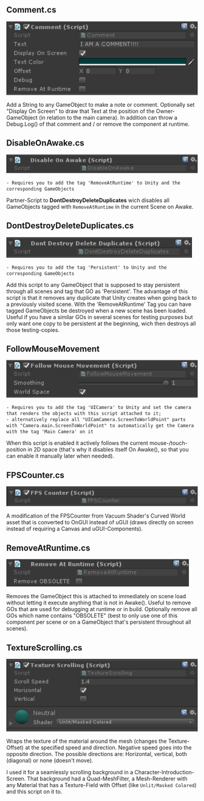 ## Comment.cs
![Image](/Screenshots/Components/Comment_Info.png)

Add a String to any GameObject to make a note or comment. Optionally set "Display On Screen" to draw that Text at the position of the Owner-GameObject (in relation to the main camera).
In addition can throw a Debug.Log() of that comment and / or remove the component at runtime.

## DisableOnAwake.cs
![Image](/Screenshots/Components/DisableOnAwake_Info.png)

```
- Requires you to add the tag 'RemoveAtRuntime' to Unity and the corresponding GameObjects
```

Partner-Script to **DontDestroyDeleteDuplicates** wich disables all GameObjects tagged with `RemoveAtRuntime` in the current Scene on Awake.

## DontDestroyDeleteDuplicates.cs
![Image](/Screenshots/Components/DontDestroyDeleteDuplicates_Info.png)

```
- Requires you to add the tag 'Persistent' to Unity and the corresponding GameObjects
```

Add this script to any GameObject that is supposed to stay persistent through all scenes and tag that GO as 'Persistent'.
The advantage of this script is that it removes any duplicate that Unity creates when going back to a previously visited scene.
With the 'RemoveAtRuntime' Tag you can have tagged GameObjects be destroyed when a new scene has been loaded. Useful if you have a similar 
GOs in several scenes for testing purposes but only want one copy to be persistent at the beginning, wich then destroys all those testing-copies.

## FollowMouseMovement
![Image](/Screenshots/Components/FollowMouseMovement_Info.png)

```
- Requires you to add the tag 'UICamera' to Unity and set the camera that renders the objects with this script attached to it; 
- alternatively replace all "UICamCamera.ScreenToWorldPoint" parts with "Camera.main.ScreenToWorldPoint" to automatically get the Camera with the tag 'Main Camera' on it
```
When this script is enabled it actively follows the current mouse-/touch-position in 2D space (that's why it disables itself On Awake(), so that you can enable it manually later when needed).

## FPSCounter.cs
![Image](/Screenshots/Components/FPSCounter_Info.png)

A modification of the FPSCounter from Vacuum Shader's Curved World asset that is converted to OnGUI instead of uGUI (draws directly on screen instead of requiring a Canvas and uGUI-Components).

## RemoveAtRuntime.cs
![Image](/Screenshots/Components/RemoveAtRuntime_Info.png)

Removes the GameObject this is attached to immediately on scene load without letting it execute anything that is not in Awake().
Useful to remove GOs that are used for debugging at runtime or in build.
Optionally remove all GOs which name contains "OBSOLETE" (best to only use one of this component per scene or on
a GameObject that's persistent throughout all scenes).

## TextureScrolling.cs
![Image](/Screenshots/Components/TextureScrolling_Info.png)

Wraps the texture of the material around the mesh (changes the Texture-Offset) at the specified speed and direction. Negative speed goes into the opposite direction.
The possible directions are: Horizontal, vertical, both (diagonal) or none (doesn't move).

I used it for a seamlessly scrolling background in a Character-Introduction-Screen. 
That background had a Quad-MeshFilter, a Mesh-Renderer with any Material that has a Texture-Field with Offset (like `Unlit/Masked Colored`) and this script on it to.
